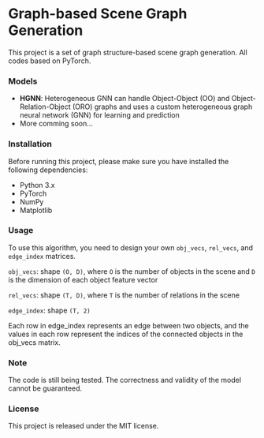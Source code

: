 # Graph-based Scene Graph Generation
This project is a set of graph structure-based scene graph generation. All codes based on PyTorch.

### Models
- **HGNN**: Heterogeneous GNN can handle Object-Object (OO) and Object-Relation-Object (ORO) graphs and uses a custom heterogeneous graph neural network (GNN) for learning and prediction
- More comming soon...

### Installation
Before running this project, please make sure you have installed the following dependencies:

- Python 3.x
- PyTorch
- NumPy
- Matplotlib



### Usage
To use this algorithm, you need to design your own `obj_vecs`, `rel_vecs`, and `edge_index` matrices.

`obj_vecs`: shape `(O, D)`, where `O` is the number of objects in the scene and `D` is the dimension of each object feature vector

`rel_vecs`: shape `(T, D)`, where `T` is the number of relations in the scene

`edge_index`: shape `(T, 2)`

Each row in edge_index represents an edge between two objects, and the values in each row represent the indices of the connected objects in the obj_vecs matrix.

### Note
The code is still being tested. The correctness and validity of the model cannot be guaranteed.

### License
This project is released under the MIT license.
